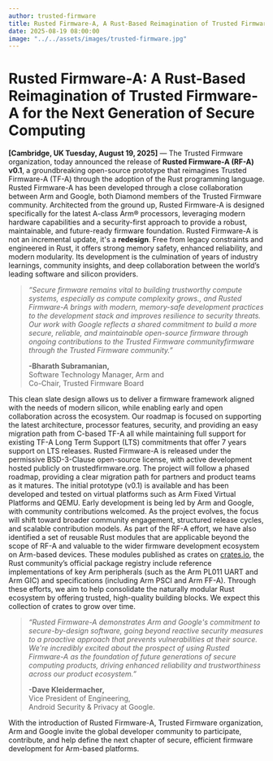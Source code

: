 ```yaml
---
author: trusted-firmware
title: Rusted Firmware-A, A Rust-Based Reimagination of Trusted Firmware-A for the Next Generation of Secure Computing
date: 2025-08-19 08:00:00
image: "../../assets/images/trusted-firmware.jpg"
---
```


# Rusted Firmware-A: A Rust-Based Reimagination of Trusted Firmware-A for the Next Generation of Secure Computing

__[Cambridge, UK Tuesday, August 19, 2025]__ — The Trusted Firmware organization, today announced the release of __Rusted Firmware-A (RF-A) v0.1__, a groundbreaking open-source prototype that reimagines Trusted Firmware-A (TF-A) through the adoption of the Rust programming language. Rusted Firmware-A has been developed through a close collaboration between Arm and Google, both Diamond members of the Trusted Firmware community. Architected from the ground up, Rusted Firmware-A is designed specifically for the latest A-class Arm® processors, leveraging modern hardware capabilities and a security-first approach to provide a robust, maintainable, and future-ready firmware foundation.
Rusted Firmware-A is not an incremental update, it's a __redesign__. Free from legacy constraints and engineered in Rust, it offers strong memory safety, enhanced reliability, and modern modularity. Its development is the culmination of years of industry learnings, community insights, and deep collaboration between the world’s leading software and silicon providers.


>_“Secure firmware remains vital to building trustworthy compute systems, especially as compute complexity grows., and Rusted Firmware-A brings with modern, memory-safe development practices to the development stack and improves resilience to security threats. Our work with Google reflects a shared commitment to build a more secure, reliable, and maintainable open-source firmware through ongoing contributions to the Trusted Firmware communityfirmware through the Trusted Firmware community.”_
>
>__-Bharath Subramanian,__<br>
>Software Technology Manager, Arm and <br> 
>Co-Chair, Trusted Firmware Board

This clean slate design allows us to deliver a firmware framework aligned with the needs of modern silicon, while enabling early and open collaboration across the ecosystem. Our roadmap is focused on supporting the latest architecture, processor features, security, and providing an easy migration path from C-based TF-A all while maintaining full support for existing TF-A Long Term Support (LTS) commitments that offer 7 years support on LTS releases.
Rusted Firmware-A is released under the permissive BSD-3-Clause open-source license, with active development hosted publicly on trustedfirmware.org. The project will follow a phased roadmap, providing a clear migration path for partners and product teams as it matures. The initial prototype (v0.1) is available and has been developed and tested on virtual platforms such as Arm Fixed Virtual Platforms and QEMU. Early development is being led by Arm and Google, with community contributions welcomed. As the project evolves, the focus will shift toward broader community engagement, structured release cycles, and scalable contribution models.
As part of the RF-A effort, we have also identified a set of reusable Rust modules that are applicable beyond the scope of RF-A and valuable to the wider firmware development ecosystem on Arm-based devices. These modules published as crates on [crates.io](https://crates.io/), the Rust community’s official package registry include reference implementations of key Arm peripherals (such as the Arm PL011 UART and Arm GIC) and specifications (including Arm PSCI and Arm FF-A). Through these efforts, we aim to help consolidate the naturally modular Rust ecosystem by offering trusted, high-quality building blocks. We expect this collection of crates to grow over time.

>_“Rusted Firmware-A demonstrates Arm and Google's commitment to secure-by-design software, going beyond reactive security measures to a proactive approach that prevents vulnerabilities at their source. We're incredibly excited about the prospect of using Rusted Firmware-A as the foundation of future generations of secure computing products, driving enhanced reliability and trustworthiness across our product ecosystem.”_
>
>__-Dave Kleidermacher,__<br>
>Vice President of Engineering,<br> 
>Android Security & Privacy at Google.

With the introduction of Rusted Firmware-A, Trusted Firmware organization, Arm and Google invite the global developer community to participate, contribute, and help define the next chapter of secure, efficient firmware development for Arm-based platforms.


